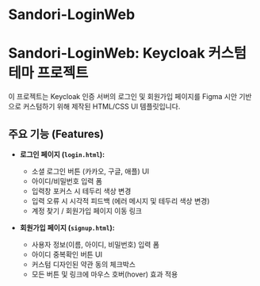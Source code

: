 # Sandori-LoginWeb


# Sandori-LoginWeb: Keycloak 커스텀 테마 프로젝트

이 프로젝트는 Keycloak 인증 서버의 로그인 및 회원가입 페이지를 Figma 시안 기반으로 커스텀하기 위해 제작된 HTML/CSS UI 템플릿입니다.



##  주요 기능 (Features)

- **로그인 페이지 (`login.html`):**
  - 소셜 로그인 버튼 (카카오, 구글, 애플) UI
  - 아이디/비밀번호 입력 폼
  - 입력창 포커스 시 테두리 색상 변경
  - 입력 오류 시 시각적 피드백 (에러 메시지 및 테두리 색상 변경)
  - 계정 찾기 / 회원가입 페이지 이동 링크

- **회원가입 페이지 (`signup.html`):**
  - 사용자 정보(이름, 아이디, 비밀번호) 입력 폼
  - 아이디 중복확인 버튼 UI
  - 커스텀 디자인된 약관 동의 체크박스
  - 모든 버튼 및 링크에 마우스 호버(hover) 효과 적용

